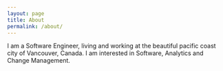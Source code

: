 ```yaml
---
layout: page
title: About
permalink: /about/
---
```


I am a Software Engineer, living and working at the beautiful pacific coast city of Vancouver, Canada. I am interested in Software, Analytics and Change Management.
